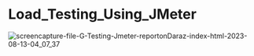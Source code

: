 # Load_Testing_Using_JMeter
![screencapture-file-G-Testing-Jmeter-reportonDaraz-index-html-2023-08-13-04_07_37](https://github.com/emon-al-hasan/Performace_Testing_Jmeter/assets/58949189/6f5704b6-96df-4c67-86c4-d4a21b4f26d3)
